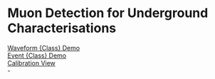 # Muon Detection for Underground Characterisations 

[Waveform {Class} Demo](studies/waveform_demo.ipynb) <br />
[Event {Class} Demo](studies/event_demo.ipynb) <br />
[Calibration View](studies/calibration_view.ipynb) <br />-